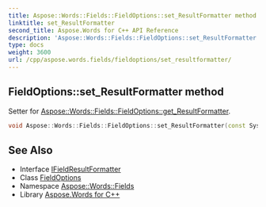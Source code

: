 ```yaml
---
title: Aspose::Words::Fields::FieldOptions::set_ResultFormatter method
linktitle: set_ResultFormatter
second_title: Aspose.Words for C++ API Reference
description: 'Aspose::Words::Fields::FieldOptions::set_ResultFormatter method. Setter for Aspose::Words::Fields::FieldOptions::get_ResultFormatter in C++.'
type: docs
weight: 3600
url: /cpp/aspose.words.fields/fieldoptions/set_resultformatter/
---
```

## FieldOptions::set_ResultFormatter method


Setter for [Aspose::Words::Fields::FieldOptions::get_ResultFormatter](../get_resultformatter/).

```cpp
void Aspose::Words::Fields::FieldOptions::set_ResultFormatter(const System::SharedPtr<Aspose::Words::Fields::IFieldResultFormatter> &value)
```

## See Also

* Interface [IFieldResultFormatter](../../ifieldresultformatter/)
* Class [FieldOptions](../)
* Namespace [Aspose::Words::Fields](../../)
* Library [Aspose.Words for C++](../../../)
